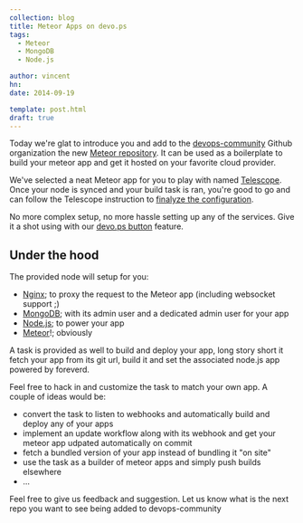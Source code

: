 ```yaml
---
collection: blog
title: Meteor Apps on devo.ps
tags:
  - Meteor
  - MongoDB
  - Node.js

author: vincent
hn:
date: 2014-09-19

template: post.html
draft: true
---
```


Today we're glat to introduce you and add to the [devops-community](https://github.com/devops-community) Github organization the new [Meteor repository](https://github.com/devops-community/meteor). It can be used as a boilerplate to build your meteor app and get it hosted on your favorite cloud provider.

We've selected a neat Meteor app for you to play with named [Telescope](http://telesc.pe). Once your node is synced and your build task is ran, you're good to go and can follow the Telescope instruction to [finalyze the configuration](http://www.telesc.pe/docs/configuring-telescope/).

No more complex setup, no more hassle setting up any of the services. Give it a shot using with our [devo.ps button](http://devo.ps/blog/one-click-deploy-of-your-infrastructure/) feature.

## Under the hood

The provided node will setup for you:
- [Nginx](http://docs.devo.ps/services/nginx/); to proxy the request to the Meteor app (including websocket support ;)
- [MongoDB](http://docs.devo.ps/services/mongodb/); with its admin user and a dedicated admin user for your app
- [Node.js](http://docs.devo.ps/services/nodejs/); to power your app
- [Meteor](http://docs.devo.ps/services/meteor/)!; obviously 

A task is provided as well to build and deploy your app, long story short it fetch your app from its git url, build it and set the associated node.js app powered by foreverd.

Feel free to hack in and customize the task to match your own app. A couple of ideas would be:
- convert the task to listen to webhooks and automatically build and deploy any of your apps
- implement an update workflow along with its webhook and get your meteor app udpated automatically on commit
- fetch a bundled version of your app instead of bundling it "on site"
- use the task as a builder of meteor apps and simply push builds elsewhere
- ...

Feel free to give us feedback and suggestion. Let us know what is the next repo you want to see being added to devops-community

